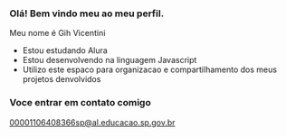 ### Olá! Bem vindo meu ao meu perfil.

Meu nome é Gih Vicentini 

- Estou estudando Alura
- Estou desenvolvendo na linguagem Javascript
- Utilizo este espaco para organizacao e compartilhamento dos meus projetos denvolvidos

### Voce entrar em contato comigo

00001106408366sp@al.educacao.sp.gov.br
